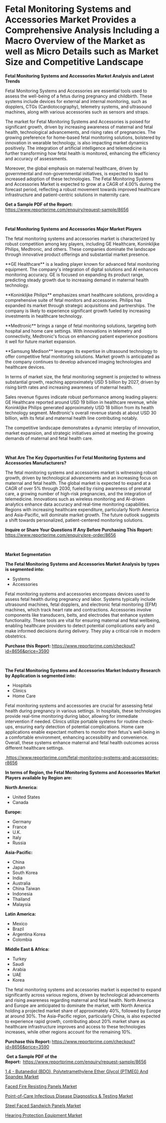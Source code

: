 <p><h1>Fetal Monitoring Systems and Accessories Market Provides a Comprehensive Analysis Including a Macro Overview of the Market as well as Micro Details such as Market Size and Competitive Landscape</h1></p><p><strong>Fetal Monitoring Systems and Accessories Market Analysis and Latest Trends</strong></p>
<p><p>Fetal Monitoring Systems and Accessories are essential tools used to assess the well-being of a fetus during pregnancy and childbirth. These systems include devices for external and internal monitoring, such as dopplers, CTGs (Cardiotocography), telemetry systems, and ultrasound machines, along with various accessories such as sensors and straps. </p><p>The market for Fetal Monitoring Systems and Accessories is poised for significant growth, driven by increasing awareness of maternal and fetal health, technological advancements, and rising rates of pregnancies. The growing preference for home-based fetal monitoring solutions, bolstered by innovation in wearable technology, is also impacting market dynamics positively. The integration of artificial intelligence and telemedicine is further transforming how fetal health is monitored, enhancing the efficiency and accuracy of assessments.</p><p>Moreover, the global emphasis on maternal healthcare, driven by governmental and non-governmental initiatives, is expected to lead to increased adoption of these technologies. The Fetal Monitoring Systems and Accessories Market is expected to grow at a CAGR of 4.00% during the forecast period, reflecting a robust movement towards improved healthcare infrastructure and patient-centric solutions in maternity care.</p></p>
<p><strong>Get a Sample PDF of the Report:&nbsp;</strong> <a href="https://www.reportprime.com/enquiry/request-sample/8656">https://www.reportprime.com/enquiry/request-sample/8656</a></p>
<p>&nbsp;</p>
<p><strong>Fetal Monitoring Systems and Accessories Major Market Players</strong></p>
<p><p>The fetal monitoring systems and accessories market is characterized by robust competition among key players, including GE Healthcare, Koninklijke Philips, Medtronic, and others. These companies dominate the landscape through innovative product offerings and substantial market presence.</p><p>**GE Healthcare** is a leading player known for advanced fetal monitoring equipment. The company's integration of digital solutions and AI enhances monitoring accuracy. GE is focused on expanding its product range, predicting steady growth due to increasing demand in maternal health technology.</p><p>**Koninklijke Philips** emphasizes smart healthcare solutions, providing a comprehensive suite of fetal monitors and accessories. Philips has expanded its market through strategic acquisitions and partnerships. The company is likely to experience significant growth fueled by increasing investments in healthcare technology.</p><p>**Medtronic** brings a range of fetal monitoring solutions, targeting both hospital and home care settings. With innovations in telemetry and connectivity, Medtronic's focus on enhancing patient experience positions it well for future market expansion.</p><p>**Samsung Medison** leverages its expertise in ultrasound technology to offer competitive fetal monitoring solutions. Market growth is anticipated as the company continues to develop advanced imaging technologies and healthcare devices.</p><p>In terms of market size, the fetal monitoring segment is projected to witness substantial growth, reaching approximately USD 5 billion by 2027, driven by rising birth rates and increasing awareness of maternal health. </p><p>Sales revenue figures indicate robust performance among leading players: GE Healthcare reported around USD 19 billion in healthcare revenue, while Koninklijke Philips generated approximately USD 18 billion from its health technology segment. Medtronic's overall revenue stands at about USD 30 billion, with its fetal and maternal health line contributing notably. </p><p>The competitive landscape demonstrates a dynamic interplay of innovation, market expansion, and strategic initiatives aimed at meeting the growing demands of maternal and fetal health care.</p></p>
<p>&nbsp;</p>
<p><strong>What Are The Key Opportunities For Fetal Monitoring Systems and Accessories Manufacturers?</strong></p>
<p><p>The fetal monitoring systems and accessories market is witnessing robust growth, driven by technological advancements and an increasing focus on maternal and fetal health. The global market is expected to expand at a CAGR of over 5% through 2030, fueled by rising awareness of prenatal care, a growing number of high-risk pregnancies, and the integration of telemedicine. Innovations such as wireless monitoring and AI-driven analytics enhance data accuracy and real-time monitoring capabilities. Regions with increasing healthcare expenditure, particularly North America and Asia-Pacific, will dominate market growth. The future outlook suggests a shift towards personalized, patient-centered monitoring solutions.</p></p>
<p><strong>Inquire or Share Your Questions If Any Before Purchasing This Report:</strong> <a href="https://www.reportprime.com/enquiry/pre-order/8656">https://www.reportprime.com/enquiry/pre-order/8656</a></p>
<p>&nbsp;</p>
<p><strong>Market Segmentation</strong></p>
<p><strong>The Fetal Monitoring Systems and Accessories Market Analysis by types is segmented into:</strong></p>
<p><ul><li>Systems</li><li>Accessories</li></ul></p>
<p><p>Fetal monitoring systems and accessories encompass devices used to assess fetal health during pregnancy and labor. Systems typically include ultrasound machines, fetal dopplers, and electronic fetal monitoring (EFM) machines, which track heart rate and contractions. Accessories involve components like transducers, belts, and electrodes that enhance system functionality. These tools are vital for ensuring maternal and fetal wellbeing, enabling healthcare providers to detect potential complications early and make informed decisions during delivery. They play a critical role in modern obstetrics.</p></p>
<p><strong>Purchase this Report:&nbsp;</strong><a href="https://www.reportprime.com/checkout?id=8656&price=3590">https://www.reportprime.com/checkout?id=8656&price=3590</a></p>
<p>&nbsp;</p>
<p><strong>The Fetal Monitoring Systems and Accessories Market Industry Research by Application is segmented into:</strong></p>
<p><ul><li>Hospitals</li><li>Clinics</li><li>Home Care</li></ul></p>
<p><p>Fetal monitoring systems and accessories are crucial for assessing fetal health during pregnancy in various settings. In hospitals, these technologies provide real-time monitoring during labor, allowing for immediate intervention if needed. Clinics utilize portable systems for routine check-ups, ensuring early detection of potential complications. Home care applications enable expectant mothers to monitor their fetus's well-being in a comfortable environment, enhancing accessibility and convenience. Overall, these systems enhance maternal and fetal health outcomes across different healthcare settings.</p></p>
<p><a href="https://www.reportprime.com/fetal-monitoring-systems-and-accessories-r8656">&nbsp;https://www.reportprime.com/fetal-monitoring-systems-and-accessories-r8656</a></p>
<p><strong>In terms of Region, the Fetal Monitoring Systems and Accessories Market Players available by Region are:</strong></p>
<p>
    <p> <strong> North America: </strong>
        <ul>
            <li>United States</li>
            <li>Canada</li>
        </ul>
        </p> 
    <p> <strong> Europe: </strong>
        <ul>
            <li>Germany</li>
            <li>France</li>
            <li>U.K.</li>
            <li>Italy</li>
            <li>Russia</li>
        </ul>
        </p> 
    <p> <strong> Asia-Pacific: </strong>
        <ul>
            <li>China</li>
            <li>Japan</li>
            <li>South Korea</li>
            <li>India</li>
            <li>Australia</li>
            <li>China Taiwan</li>
            <li>Indonesia</li>
            <li>Thailand</li>
            <li>Malaysia</li>
        </ul>
        </p> 
    <p> <strong> Latin America: </strong>
        <ul>
            <li>Mexico</li>
            <li>Brazil</li>
            <li>Argentina Korea</li>
            <li>Colombia</li>
        </ul>
        </p> 
    <p> <strong> Middle East & Africa: </strong>
        <ul>
            <li>Turkey</li>
            <li>Saudi</li>
            <li>Arabia</li>
            <li>UAE</li>
            <li>Korea</li>
        </ul>
    </p>
    </p>
<p><p>The fetal monitoring systems and accessories market is expected to expand significantly across various regions, driven by technological advancements and rising awareness regarding maternal and fetal health. North America and Europe are anticipated to dominate the market, with North America holding a projected market share of approximately 40%, followed by Europe at around 30%. The Asia-Pacific region, particularly China, is also expected to experience rapid growth, contributing about 20% market share as healthcare infrastructure improves and access to these technologies increases, while other regions account for the remaining 10%.</p></p>
<p><strong>Purchase this Report: </strong><a href="https://www.reportprime.com/checkout?id=8656&price=3590">https://www.reportprime.com/checkout?id=8656&price=3590</a></p>
<p>&nbsp;<strong>Get a Sample PDF of the Report:&nbsp;&nbsp;</strong><a href="https://www.reportprime.com/enquiry/request-sample/8656">https://www.reportprime.com/enquiry/request-sample/8656</a></p>
<p><strong></strong></p>
<p><p><a href="https://issuu.com/reportprime-2/docs/14-butanediol-bdo-polytetramethylen_f4c1d6bebf8011">1,4 - Butanediol (BDO), Polytetramethylene Ether Glycol (PTMEG) And Spandex Market</a></p><p><a href="https://medium.com/@kstephensonlo/the-faced-fire-resisting-panels-market-research-report-provides-an-in-depth-and-up-to-date-fec53b9255c8">Faced Fire Resisting Panels Market</a></p><p><a href="https://issuu.com/reportprime-2/docs/point-of-care-infectious-disease-di_3f13881c75f285">Point-of-Care Infectious Disease Diagnostics & Testing Market</a></p><p><a href="https://medium.com/@kstephensonlo/in-the-steel-faced-sandwich-panels-market-the-main-focus-is-on-keeping-costs-low-and-getting-the-88e1dcce4eec">Steel Faced Sandwich Panels Market</a></p><p><a href="https://www.linkedin.com/pulse/global-hearing-protection-equipment-market-size-share-gko3c?trackingId=%2F%2BT8XtQwRC2Tl7iq8J%2Fdpw%3D%3D">Hearing Protection Equipment Market</a></p></p>